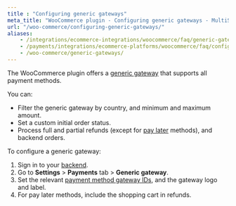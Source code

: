 ```yaml
---
title : "Configuring generic gateways"
meta_title: "WooCommerce plugin - Configuring generic gateways - MultiSafepay Docs"
url: "/woo-commerce/configuring-generic-gateways/"
aliases:
    - /integrations/ecommerce-integrations/woocommerce/faq/generic-gateways/
    - /payments/integrations/ecommerce-platforms/woocommerce/faq/configuring-generic-gateways/
    - /woo-commerce/generic-gateways/
---
```

The WooCommerce plugin offers a [generic gateway](/developer/generic-gateways/) that supports all payment methods. 

You can:

- Filter the generic gateway by country, and minimum and maximum amount.
- Set a custom initial order status.
- Process full and partial refunds (except for [pay later](/payment-methods/pay-later/) methods), and backend orders.

To configure a generic gateway:

1. Sign in to your [backend](/glossaries/multisafepay-glossary/#backend).
2. Go to **Settings** > **Payments** tab > **Generic gateway**.
3. Set the relevant [payment method gateway IDs](https://docs-api.multisafepay.com/reference/gateway-ids), and the gateway logo and label.
4. For pay later methods, include the shopping cart in refunds.

